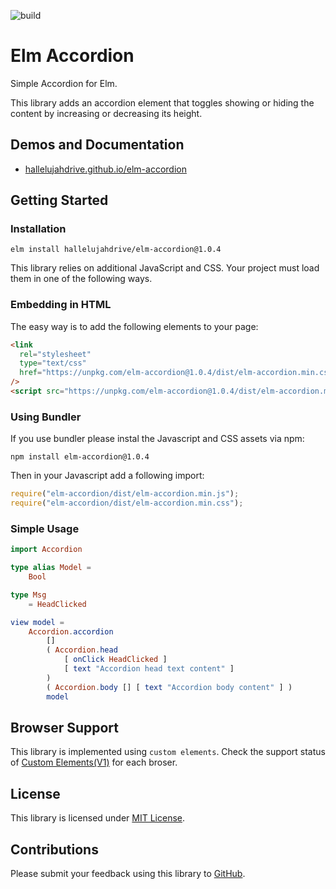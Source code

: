 ![build](https://github.com/hallelujahdrive/elm-accordion/workflows/build/badge.svg)

# Elm Accordion

Simple Accordion for Elm.

This library adds an accordion element that toggles showing or hiding the content by increasing or decreasing its height.

## Demos and Documentation

- [hallelujahdrive.github.io/elm-accordion](https://hallelujahdrive.github.io/elm-accordion)

## Getting Started

### Installation

```
elm install hallelujahdrive/elm-accordion@1.0.4
```

This library relies on additional JavaScript and CSS. Your project must load them in one of the following ways.

### Embedding in HTML

The easy way is to add the following elements to your page:

```html
<link
  rel="stylesheet"
  type="text/css"
  href="https://unpkg.com/elm-accordion@1.0.4/dist/elm-accordion.min.css"
/>
<script src="https://unpkg.com/elm-accordion@1.0.4/dist/elm-accordion.min.js"></script>
```

### Using Bundler

If you use bundler please instal the Javascript and CSS assets via npm:

```
npm install elm-accordion@1.0.4
```

Then in your Javascript add a following import:

```javascript
require("elm-accordion/dist/elm-accordion.min.js");
require("elm-accordion/dist/elm-accordion.min.css");
```

### Simple Usage

```elm
import Accordion

type alias Model =
    Bool

type Msg
    = HeadClicked

view model =
    Accordion.accordion
        []
        ( Accordion.head
            [ onClick HeadClicked ]
            [ text "Accordion head text content" ]
        )
        ( Accordion.body [] [ text "Accordion body content" ] )
        model
```

## Browser Support

This library is implemented using `custom elements`. Check the support status of [Custom Elements(V1)](https://caniuse.com/#feat=custom-elementsv1) for each broser.

## License

This library is licensed under [MIT License](https://gtihub.com/elm-accordion/LICENSE).

## Contributions

Please submit your feedback using this library to [GitHub](htps://github.com/hallelujahdrive/elm-accirdion/issues).
